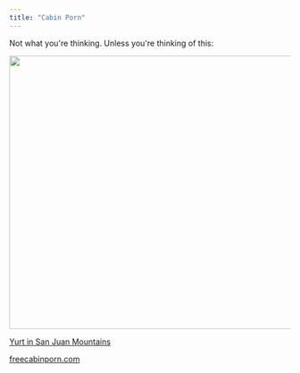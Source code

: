 ```yaml
---
title: "Cabin Porn"
---
```

<p>Not what you're thinking. Unless you're thinking of this:</p>
<p><img src="https://chrisenns.com/wp-content/uploads/2012/03/yurt-725x489.jpg" alt="" title="yurt" width="725" height="489" class="aligncenter size-large wp-image-20166" /></p>
<p><a href="http://freecabinporn.com/post/18512029166/yurt-in-san-juan-mountains-between-ouray-and">Yurt in San Juan Mountains</a></p>
<p><a href="http://freecabinporn.com">freecabinporn.com</a></p>
